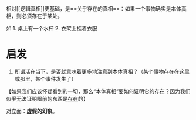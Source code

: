 相对[[逻辑真相]]更基础，是==关乎存在的真相==：如果一个事物确实是本体真相，则必须存在于某处。

如
	1. 桌上有一个水杯
	2. 衣架上挂着衣服

# 启发
1. 所谓活在当下，是否就意味着更多地注意到本体真相？（某个事物存在在这里或那里，某个事件发生了）

【如果我们应该怀疑看到的一切，那么“本体真相”要如何证明它的存在？因为我们似乎无法证明眼前的东西是<u>存在</u>的】

对立面：**虚假的幻象**。